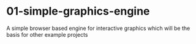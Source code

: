 # 01-simple-graphics-engine

A simple browser based engine for interactive graphics which will be the basis for other example projects
